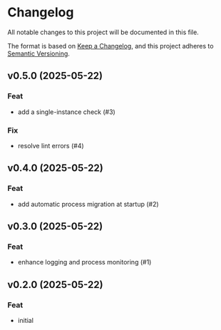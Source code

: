 # Changelog

All notable changes to this project will be documented in this file.

The format is based on [Keep a Changelog](https://keepachangelog.com/en/1.0.0/),
and this project adheres to [Semantic Versioning](https://semver.org/spec/v2.0.0.html).

## v0.5.0 (2025-05-22)

### Feat

- add a single-instance check (#3)

### Fix

- resolve lint errors (#4)

## v0.4.0 (2025-05-22)

### Feat

- add automatic process migration at startup (#2)

## v0.3.0 (2025-05-22)

### Feat

- enhance logging and process monitoring (#1)

## v0.2.0 (2025-05-22)

### Feat

- initial
